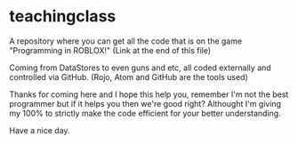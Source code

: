 # teachingclass

A repository where you can get all the code that is on the game "Programming in ROBLOX!" (Link at the end of this file)

Coming from DataStores to even guns and etc, all coded externally and controlled via GitHub. (Rojo, Atom and GitHub are the tools used)

Thanks for coming here and I hope this help you, remember I'm not the best programmer but if it helps you then we're good right? Althought I'm giving my 100% to strictly make the code efficient for your better understanding.

Have a nice day.

